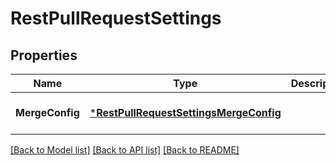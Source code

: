 # RestPullRequestSettings

## Properties
Name | Type | Description | Notes
------------ | ------------- | ------------- | -------------
**MergeConfig** | [***RestPullRequestSettingsMergeConfig**](RestPullRequestSettings_mergeConfig.md) |  | [optional] [default to null]

[[Back to Model list]](../README.md#documentation-for-models) [[Back to API list]](../README.md#documentation-for-api-endpoints) [[Back to README]](../README.md)

